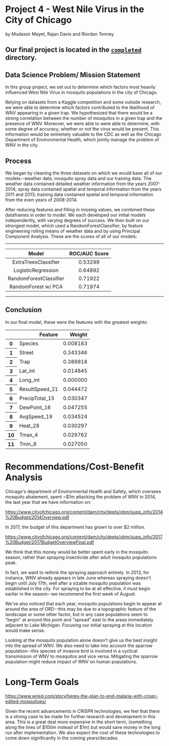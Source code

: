 # Project 4 - West Nile Virus in the City of Chicago
by Mudassir Mayet, Rajan Davis and Riordan Tenney

## Our final project is located in the [`completed`](https://git.generalassemb.ly/mudassirmayet/rrm/tree/master/completed) directory.

## Data Science Problem/ Mission Statement
In this group project, we set out to determine which factors most heavily influenced West Nile Virus in mosquito populations in the city of Chicago.

Relying on datasets from a Kaggle competition and some outside research, we were able to determine which factors contributed to the likelihood of WNV appearing in a given trap. We hypothesized that there would be a strong correlation between the number of mosquitos in a given trap and the presence of WNV.  Moreover, we were able to were able to determine, with some degree of accuracy, whether or not the virus would be present. This information would be extremely valuable to the CDC as well as the Chicago Department of Environmental Health, which jointly manage the problem of WNV in the city.

## Process
We began by cleaning the three datasets on which we would base all of our models--weather data, mosquito spray data and our training data.  The weather data contained detailed weather information from the years 2007-2014; spray data contained spatial and temporal information from the years 2011 and 2013; training data contained spatial and temporal information from the even years of 2008-2014.

After reducing features and filling in missing values, we combined these dataframes in order to model. We each developed our initial models independently, with varying degrees of success. We then built on our strongest model, which used a RandomForestClassifier, by feature engineering rolling means of weather data and by using Principal Component Analysis. These are the scores of all of our models:

---------------------------------------------
| **Model**             | **ROC/AUC Score** |
|:---------------------:|:-----------------:|
| ExtraTreesClassifier  |  0.53299          |
| LogisticRegression    | 0.64892           |
| RandomForestClassifier| 0.71922           |
| RandomForest w/ PCA   | 0.71974           |
---------------------------------------------

## Conclusion
In our final model, these were the features with the greatest weights:
<table class="dataframe">
  <thead>
    <tr style="text-align: right;">
      <th></th>
      <th>Feature</th>
      <th>Weight</th>
    </tr>
  </thead>
  <tbody>
    <tr>
      <th>0</th>
      <td>Species</td>
      <td>0.008183</td>
    </tr>
    <tr>
      <th>1</th>
      <td>Street</td>
      <td>0.343346</td>
    </tr>
    <tr>
      <th>2</th>
      <td>Trap</td>
      <td>0.389918</td>
    </tr>
    <tr>
      <th>3</th>
      <td>Lat_int</td>
      <td>0.014845</td>
    </tr>
    <tr>
      <th>4</th>
      <td>Long_int</td>
      <td>0.000000</td>
    </tr>
    <tr>
      <th>5</th>
      <td>ResultSpeed_21</td>
      <td>0.044472</td>
    </tr>
    <tr>
      <th>6</th>
      <td>PrecipTotal_15</td>
      <td>0.030347</td>
    </tr>
    <tr>
      <th>7</th>
      <td>DewPoint_16</td>
      <td>0.047255</td>
    </tr>
    <tr>
      <th>8</th>
      <td>AvgSpeed_19</td>
      <td>0.034524</td>
    </tr>
    <tr>
      <th>9</th>
      <td>Heat_28</td>
      <td>0.030297</td>
    </tr>
    <tr>
      <th>10</th>
      <td>Tmax_4</td>
      <td>0.029762</td>
    </tr>
    <tr>
      <th>11</th>
      <td>Tmin_8</td>
      <td>0.027050</td>
    </tr>
  </tbody>
</table>

# Recommendations/Cost-Benefit Analysis
Chicago's department of Environmental Health and Safety, which oversees mosquito abatement, spent ~$1m attacking the problem of WNV in 2014, the last year that we have information on:

https://www.cityofchicago.org/content/dam/city/depts/obm/supp_info/2014%20Budget/2014Overview.pdf

In 2017, the budget of this department has grown to over $2 million.

https://www.cityofchicago.org/content/dam/city/depts/obm/supp_info/2017%20Budget/2017BudgetOverviewFinal.pdf

We think that this money would be better spent early in the mosquito season, rather than spraying insecticide after adult mosquito populations peak.

In fact, we want to rethink the spraying approach entirely. In 2013, for instance, WNV already appears in late June whereas spraying doesn't begin until July 17th, well after a sizable mosquito population was established in the city. For spraying to be at all effective, it must begin earlier in the season--we recommend the first week of August.

We've also noticed that each year, mosquito populations begin to appear at around the area of ORD--this may be due to a topographic feature of the landscape or some other factor, but in any case populations seem to "begin" at around this point and "spread" east to the areas immediately adjacent to Lake Michigan. Focusing our initial spraying at this location would make sense.

Looking at the mosquito population alone doesn't give us the best insight into the spread of WNV. We also need to take into account the sparrow population--this species of invasive bird is involved in a cyclical transmission of WNV to mosquitos and vice versa. Mitigating the sparrow population might reduce impact of WNV on human populations.

# Long-Term Goals

https://www.wired.com/story/heres-the-plan-to-end-malaria-with-crispr-edited-mosquitoes/

Given the recent advancements in CRISPR technologies, we feel that there is a strong case to be made for further research and development in this area. This is a great deal more expensive in the short term, (something along the lines of $100m instead of $1m) but would save money in the long run after implementation. We also expect the cost of these technologies to come down significantly in the coming years/decades.
